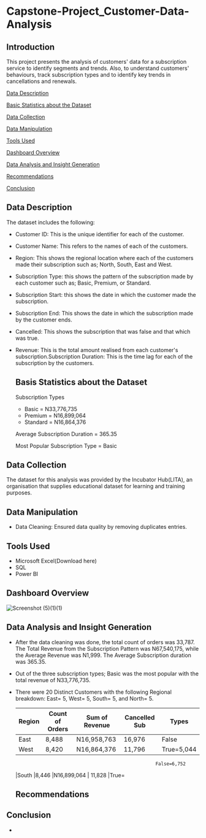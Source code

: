 # Capstone-Project_Customer-Data-Analysis

## Introduction

This project presents the analysis of customers' data for a subscription service to identify segments and trends. Also, to understand customers' behaviours, track subscription types and to identify key trends in cancellations and renewals.

[Data Description](#data-description)

[Basic Statistics about the Dataset](#basic-statistics-about-the-dataset)

[Data Collection](#data-collection)

[Data Manipulation](#data-manipulation)

[Tools Used](#tools-used)

[Dashboard Overview](#dashboard-overview)

[Data Analysis and Insight Generation ](#data-analysis-and-insight-generation)

[Recommendations](#recommendations)

[Conclusion](#conclusion)


## Data Description

The dataset includes the following:

- Customer ID: This is the unique identifier for each of the customer.
- Customer Name: This refers to the names of each of the customers.
- Region: This shows the regional location where each of the customers made their subscription such as; North, South, East and West.
- Subscription Type: this shows the pattern of the subscription made by each customer such as; Basic, Premium, or Standard.
- Subscription Start: this shows the date in which the customer made the subscription.
- Subscription End: This shows the date in which the subscription made by the customer ends.
- Cancelled: This shows the subscription that was false and that which was true.
- Revenue: This is the total amount realised from each customer's subscription.Subscription Duration: This is the time lag for each of the subscription by the customers.

  ## Basis Statistics about the Dataset
  Subscription Types
  - Basic = N33,776,735
  - Premium = N16,899,064
  - Standard = N16,864,376
    
  Average Subscription Duration = 365.35

  Most Popular Subscription Type = Basic

## Data Collection

The dataset for this analysis was provided by the Incubator Hub(LITA), an organisation that supplies educational dataset for learning and training purposes.

## Data Manipulation

- Data Cleaning: Ensured data quality by removing duplicates entries.

## Tools Used
- Microsoft Excel(Download here)
- SQL
- Power BI

## Dashboard Overview

![Screenshot (5)(1)(1)](https://github.com/user-attachments/assets/7a404d38-d570-4bf0-8303-9d718afc87d4)



## Data Analysis and Insight Generation 
- After the data cleaning was done, the total count of orders was 33,787. The Total Revenue from the Subscription Pattern was N67,540,175, while the Average Revenue was N1,999. The Average Subscription duration was 365.35. 
- Out of the three subscription types; Basic was the most popular with the total revenue of N33,776,735.
- There were 20 Distinct Customers with the following Regional breakdown:
  East= 5, West= 5, South= 5, and North= 5.

  |Region|Count of Orders|Sum of Revenue|Cancelled Sub  |Types           |
  |------|---------------|--------------|---------------|----------------|
  |East  | 8,488         |N16,958,763   | 16,976        |False           |
  |West  | 8,420         |N16,864,376   | 11,796        |True=5,044      |
                                                         False=6,752
  |South |8,446          |N16,899,064   | 11,828        |True=
  ## Recommendations

## Conclusion
- 
